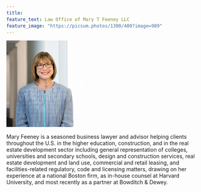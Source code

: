 ```yaml
---
title: 
feature_text: Law Office of Mary T Feeney LLC
feature_image: "https://picsum.photos/1300/400?image=989"
---
```


<img src="/assets/Feeney.jpg" alt="MFeeney" width="200"/>

Mary Feeney is a seasoned business lawyer and advisor helping clients throughout the U.S. in the higher education, construction, and in the real estate development sector including general representation of colleges, universities and secondary schools, design and construction services, real estate development and land use, commercial and retail leasing, and facilities-related regulatory, code and licensing matters, drawing on her experience at a national Boston firm, as in-house counsel at Harvard University, and most recently as a partner at Bowditch & Dewey.
